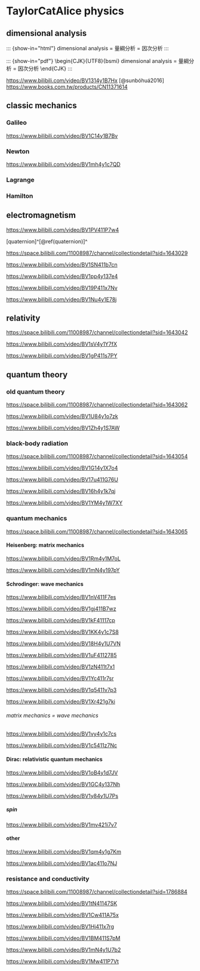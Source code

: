 # TaylorCatAlice physics

## dimensional analysis

::: {show-in="html"}
dimensional analysis = 量綱分析 = 因次分析
:::

::: {show-in="pdf"}
\begin{CJK}{UTF8}{bsmi}
dimensional analysis = 量綱分析 = 因次分析
\end{CJK}
:::

https://www.bilibili.com/video/BV1314y1B7Hx [@sunbóhuá2016] https://www.books.com.tw/products/CN11371614

## classic mechanics

### Galileo

https://www.bilibili.com/video/BV1C14y1B7Bv

### Newton

https://www.bilibili.com/video/BV1mh4y1c7QD

### Lagrange

### Hamilton

## electromagnetism

https://www.bilibili.com/video/BV1PV411P7w4

[quaternion]^[\@ref(quaternion)]^

https://space.bilibili.com/11008987/channel/collectiondetail?sid=1643029

https://www.bilibili.com/video/BV1SN411b7cn

https://www.bilibili.com/video/BV1pp4y137e4

https://www.bilibili.com/video/BV19P411x7Nv

https://www.bilibili.com/video/BV1Nu4y1E78j

## relativity

https://space.bilibili.com/11008987/channel/collectiondetail?sid=1643042

https://www.bilibili.com/video/BV1sV4y1Y7fX

https://www.bilibili.com/video/BV1gP411s7PY

## quantum theory

### old quantum theory

https://space.bilibili.com/11008987/channel/collectiondetail?sid=1643062

https://www.bilibili.com/video/BV1U84y1o7zk

https://www.bilibili.com/video/BV1Zh4y1S7AW

### black-body radiation

https://space.bilibili.com/11008987/channel/collectiondetail?sid=1643054

https://www.bilibili.com/video/BV1G14y1X7o4

https://www.bilibili.com/video/BV17u411G76U

https://www.bilibili.com/video/BV16h4y1k7qj

https://www.bilibili.com/video/BV1YM4y1W7XY

### quantum mechanics

https://space.bilibili.com/11008987/channel/collectiondetail?sid=1643065

#### Heisenberg: matrix mechanics

https://www.bilibili.com/video/BV1Rm4y1M7oL

https://www.bilibili.com/video/BV1mN4y197pY

#### Schrodinger: wave mechanics

https://www.bilibili.com/video/BV1nV411F7es

https://www.bilibili.com/video/BV1gj411B7wz

https://www.bilibili.com/video/BV1kF41117cp

https://www.bilibili.com/video/BV1KK4y1c7S8

https://www.bilibili.com/video/BV18H4y1U7VN

https://www.bilibili.com/video/BV1uF4112785

https://www.bilibili.com/video/BV1zN411t7x1

https://www.bilibili.com/video/BV1Yc411r7sr

https://www.bilibili.com/video/BV1q5411v7p3

https://www.bilibili.com/video/BV1Xr421g7ki

###### matrix mechanics = wave mechanics

https://www.bilibili.com/video/BV1vy4y1c7cs

https://www.bilibili.com/video/BV1c5411z7Nc

#### Dirac: relativistic quantum mechanics

https://www.bilibili.com/video/BV1oB4y1d7JV

https://www.bilibili.com/video/BV1GC4y137Nh

https://www.bilibili.com/video/BV1y84y1U7Ps

##### spin

https://www.bilibili.com/video/BV1mv421i7v7

#### other

https://www.bilibili.com/video/BV1qm4y1g7Km

https://www.bilibili.com/video/BV1ac411o7NJ

### resistance and conductivity

https://space.bilibili.com/11008987/channel/collectiondetail?sid=1786884

https://www.bilibili.com/video/BV1tN41147SK

https://www.bilibili.com/video/BV1Cw411A75x

https://www.bilibili.com/video/BV1Hj411x7rg

https://www.bilibili.com/video/BV1BM411S7pM

https://www.bilibili.com/video/BV1mN4y1U7b2

https://www.bilibili.com/video/BV1Mw411P7Vt
